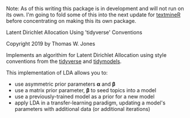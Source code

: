 
Note: As of this writing this package is in development and will not run on its own.
I'm going to fold some of this into the next update for [textmineR](https://github.com/tommyjones/textminer) before concentrating on making this its own package.

Latent Dirichlet Allocation Using 'tidyverse' Conventions

Copyright 2019 by Thomas W. Jones

Implements an algorithim for Latent Dirichlet Allocation using style conventions from the [tidyverse](https://style.tidyverse.org/) and [tidymodels](https://tidymodels.github.io/model-implementation-principles/). 
    
This implementation of LDA allows you to:

* use asymmetric prior parameters $\boldsymbol\alpha$ and $\boldsymbol\beta$
* use a matrix prior parameter, $\boldsymbol\beta$ to seed topics into a model
* use a previously-trained model as a prior for a new model
* apply LDA in a transfer-learning paradigm, updating a model's parameters with additional data (or additional iterations)


